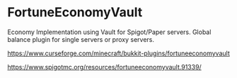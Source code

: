 # FortuneEconomyVault
Economy Implementation using Vault for Spigot/Paper servers.
Global balance plugin for single servers or proxy servers.

https://www.curseforge.com/minecraft/bukkit-plugins/fortuneeconomyvault

https://www.spigotmc.org/resources/fortuneeconomyvault.91339/
